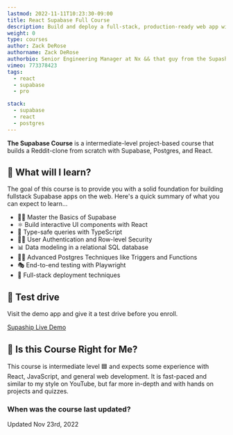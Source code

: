 ```yaml
---
lastmod: 2022-11-11T10:23:30-09:00
title: React Supabase Full Course
description: Build and deploy a full-stack, production-ready web app with Supabase, React, and Postgres.
weight: 0
type: courses
author: Zack DeRose
authorname: Zack DeRose
authorbio: Senior Engineering Manager at Nx && that guy from the Supaship YouTube channel
vimeo: 773378423
tags:
  - react
  - supabase
  - pro

stack:
  - supabase
  - react
  - postgres
---
```


**The Supabase Course** is a intermediate-level project-based course that builds a Reddit-clone from scratch with Supabase, Postgres, and React.

## 🦄 What will I learn?

The goal of this course is to provide you with a solid foundation for building fullstack Supabase apps on the web. Here's a quick summary of what you can expect to learn...

- 👨‍🎤 Master the Basics of Supabase
- ⚛ Build interactive UI components with React
- 💪 Type-safe queries with TypeScript
- 👨‍🚀 User Authentication and Row-level Security
- 📊 Data modeling in a relational SQL database
- 👨‍🔬 Advanced Postgres Techniques like Triggers and Functions
- 🎭 End-to-end testing with Playwright
- 🚀 Full-stack deployment techniques


## 🚀 Test drive

Visit the demo app and give it a test drive before you enroll. 

<div>
<a href="https://supaship.io" class="btn btn-green">Supaship Live Demo</a>
</div>

## 🤔 Is this Course Right for Me?

<div class="box box-blue">
This course is intermediate level 🟦 and expects some experience with React, JavaScript, and general web development. It is fast-paced and similar to my style on YouTube, but far more in-depth and with hands on projects and quizzes. 
</div>

### When was the course last updated?

<span class="tag tag-sm tag-pro">Updated Nov 23rd, 2022</span>

